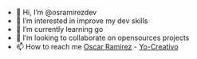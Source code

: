- 👋 Hi, I’m @osramirezdev
- 👀 I’m interested in improve my dev skills
- 🌱 I’m currently learning go
- 💞️ I’m looking to collaborate on opensources projects
- 📫 How to reach me [Oscar Ramirez](mailto:osramirezdev@gmail.com) - [Yo-Creativo](https://yo-creativo.com)

<!---
osramirezdev/osramirezdev is a ✨ special ✨ repository because its `README.md` (this file) appears on your GitHub profile.
You can click the Preview link to take a look at your changes.
--->
